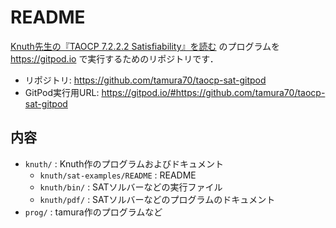 # README

[Knuth先生の『TAOCP 7.2.2.2 Satisfiability』を読む](http://bach.istc.kobe-u.ac.jp/lect/taocp-sat/)
のプログラムを
<https://gitpod.io>
で実行するためのリポジトリです．

- リポジトリ: <https://github.com/tamura70/taocp-sat-gitpod>
- GitPod実行用URL: <https://gitpod.io/#https://github.com/tamura70/taocp-sat-gitpod>

## 内容

- `knuth/` : Knuth作のプログラムおよびドキュメント
    - `knuth/sat-examples/README` : README
    - `knuth/bin/` : SATソルバーなどの実行ファイル
    - `knuth/pdf/` : SATソルバーなどのプログラムのドキュメント
- `prog/` : tamura作のプログラムなど

